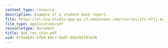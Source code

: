 ```yaml
---
content_type: resource
description: Example of a student book report.
file: https://ol-ocw-studio-app-qa.s3.amazonaws.com/courses/sts-471j-engineering-apollo-the-moon-project-as-a-complex-system-spring-2007/6f9a864cbfb989c79a9f69a782f81b26_bok_rev_chin.pdf
file_type: application/pdf
resourcetype: Document
title: bok_rev_chin.pdf
uid: 6f9a864c-bfb9-89c7-9a9f-69a782f81b26
---
```

